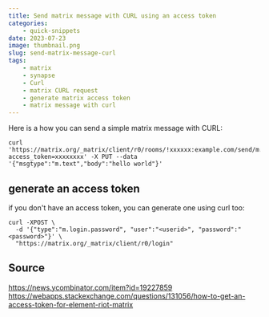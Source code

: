 ```yaml
---
title: Send matrix message with CURL using an access token
categories: 
    - quick-snippets
date: 2023-07-23
image: thumbnail.png
slug: send-matrix-message-curl
tags:
    - matrix
    - synapse
    - Curl
    - matrix CURL request
    - generate matrix access token
    - matrix message with curl
---
```


Here is a how you can send a simple matrix message with CURL:

```
curl 'https://matrix.org/_matrix/client/r0/rooms/!xxxxxx:example.com/send/m.room.message/?access_token=xxxxxxxx' -X PUT --data '{"msgtype":"m.text","body":"hello world"}'
```
## generate an access token
if you don't have an access token, you can generate one using curl too:

```
curl -XPOST \
  -d '{"type":"m.login.password", "user":"<userid>", "password":"<password>"}' \
  "https://matrix.org/_matrix/client/r0/login"
```

## Source
https://news.ycombinator.com/item?id=19227859
https://webapps.stackexchange.com/questions/131056/how-to-get-an-access-token-for-element-riot-matrix